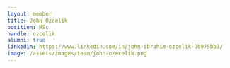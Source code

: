 ```yaml
---
layout: member
title: John Ozcelik
position: MSc
handle: ozcelik
alumni: true
linkedin: https://www.linkedin.com/in/john-ibrahim-ozcelik-0b975bb3/
image: /assets/images/team/john-ozecelik.png
---
```

